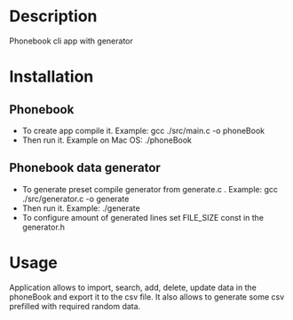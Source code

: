 # Description
Phonebook cli app with generator

# Installation
## Phonebook
- To create app compile it. Example: gcc ./src/main.c -o phoneBook
- Then run it. Example on Mac OS: ./phoneBook

## Phonebook data generator
- To generate preset compile generator from generate.c . Example: gcc ./src/generator.c -o generate
- Then run it. Example: ./generate
- To configure amount of generated lines set FILE_SIZE const in the generator.h

# Usage
Application allows to import, search, add, delete, update data in the phoneBook and export it to the csv file.
It also allows to generate some csv prefilled with required random data.
